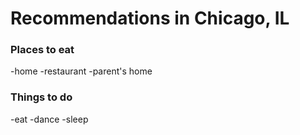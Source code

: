 # Recommendations in Chicago, IL

### Places to eat
-home
-restaurant
-parent's home

### Things to do
-eat
-dance
-sleep
